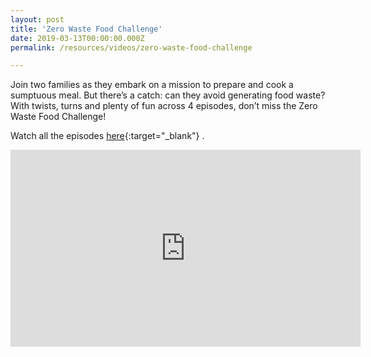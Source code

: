 ```yaml
---
layout: post
title: 'Zero Waste Food Challenge'
date: 2019-03-13T00:00:00.000Z
permalink: /resources/videos/zero-waste-food-challenge

---
```


Join two families as they embark on a mission to prepare and cook a sumptuous meal. But there’s a catch: can they avoid generating food waste? With twists, turns and plenty of fun across 4 episodes, don’t miss the Zero Waste Food Challenge!

Watch all the episodes [here](https://www.youtube.com/watch?v=IF3o1MPNRK4&list=PLYekcPPnJa8awGvFMKNdWW6XrFe3MKMHR){:target="_blank"} .

<div class="bp-youtube">
<iframe width="560" height="315" src="https://www.youtube.com/embed/b5GC5_GIheY" frameborder="0" allow="accelerometer; autoplay; encrypted-media; gyroscope; picture-in-picture" allowfullscreen></iframe>
</div>
